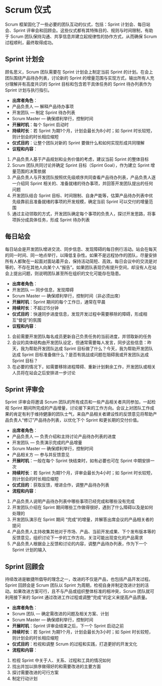 # Scrum 仪式

Scrum 框架固化了一些必要的团队互动的仪式，包括：Sprint 计划会、每日站会、Sprint 评审会和回顾会。这些仪式都有其特殊目的、规则与时间限制，有助于 Scrum 团队保持沟通、共享信息并建立起规律性的协作方式，从而确保 Scrum 过程顺利，最终取得成功。

## Sprint 计划会

顾名思义，Scrum 团队需要在 Sprint 计划会上制定当前 Sprint 的计划。在会上团队围绕产品待办列表，讨论新的 Sprint 的增量范围与实现方式，输出所有人充分理解并有高度共识的 Sprint 目标和包含若干具体任务的 Sprint 待办列表作为 Sprint 计划与执行指引。

- **出席者角色**：
- 产品负责人 — 解释产品待办事项
- 开发团队 — 制定 Sprint 待办列表
- Scrum Master — 确保顺利举行，控制时间
- **开展时机**：每个 Sprint 启动时
- **持续时长**：若 Sprint 为期1个月，计划会最长为8小时；如 Sprint 时长较短，则计划会的时长相应缩短
- **仪式目的**：让整个团队对新的 Sprint 要做什么和如何实现形成共同理解
- **议程和内容**：
 1. 产品负责人基于产品规划和业务价值的考虑，建议当前 Sprint 的整体目标
 2. Scrum 团队共同讨论并确定 Sprint 目标（Sprint Goal），作为建立 Sprint 增量范围的决策依据
 3. 产品负责人与开发团队按照优先级顺序共同查看产品待办列表，产品负责人逐一介绍同 Sprint 相关的、准备就绪的待办事项，并回答开发团队提出的任何问题
 4. 开发团队结合 Sprint 目标、时间限制、自身产能等，估算产品待办列表中优先级靠前且准备就绪的事项的开发规模，确定当前 Sprint 可以交付的增量范围
 5. 通过主动领取的方式，开发团队确定每个事项的负责人，探讨开发思路，将事项拆分成具体任务，形成 Sprint 待办列表

## 每日站会

每日站会是开发团队增进交流、同步信息、发现障碍的每日例行活动。站会在每天的同一时间、同一地点举行，以降低复杂性。如果不是远程协作的团队，尽量安排所有人都聚在一起面对面站着开会，保持活动简短、高效。每日会议中的交流是对等的，不存在其他人向某个人“报告”。如果团队表现仍有提升空间，却没有人在站会上提出问题，则说明团队甚至所在组织的文化可能存在隐患。

- **出席者角色**：
- 开发团队 — 同步信息，发现障碍
- Scrum Master — 确保顺利举行，控制时间（非必须出席）
- **开展时机**：Sprint 期间的每个工作日，通常在早晨
- **持续时长**：不超过15分钟
- **仪式目的**：快速同步进度信息，发现开发过程中需要移除的障碍，形成相互“督促”的氛围
- **议程和内容**：
 1. 会前需要开发团队每名成员更新自己负责任务的当前进度，并领取新的任务
 2. 会议的具体结构由开发团队设定，但通常需要每人发言，同步这些信息：昨天，我为帮助开发团队达成 Sprint 目标做了什么？今天，我为帮助开发团队达成 Sprint 目标准备做什么？是否有挑战或问题在阻碍我或开发团队达成 Sprint 目标？
 3. 在必要的情况下，如需要移除进程障碍、重新计划剩余工作，开发团队或相关人员将在站会之后安排进一步讨论

## Sprint 评审会

Sprint 评审会将邀请 Scrum 团队的所有成员和一些产品相关者共同参加，一起检视 Sprint 期间所完成的产品增量，讨论接下来的工作方向。会议上对团队工作成果的肯定有利于维持健康的团队士气，来自产品相关者建设性的反馈意见将帮助产品负责人“修订”产品待办列表，以优化下个 Sprint 和更长期的交付价值。

- **出席者角色**：
- 产品负责人 — 负责介绍和主持讨论产品待办列表的进度
- 开发团队 — 负责演示完成的产品增量
- Scrum Master — 确保顺利举行，控制时间
- 产品相关方 — 参与并反馈意见
- **开展时机**：一般在每个 Sprint 快结束时，如有必要也可在 Sprint 中期安排一次
- **持续时长**：若 Sprint 为期1个月，评审会最长为4小时；如 Sprint 时长较短，则计划会的时长相应缩短
- **仪式目的**：获取反馈，增进合作，调整产品待办列表
- **流程和内容**：
 1. 产品负责人说明产品待办列表中哪些事项已经完成和哪些没有完成
 2. 开发团队介绍在 Sprint 期间哪些工作做得很好，遇到了什么障碍以及是如何处理的
 3. 开发团队演示在 Sprint 期间 “完成”的增量，并解答出席会议的产品相关者的提问
 4. 产品负责人主持收集其他对于市场、产品、当前开发成果、下个发布版本等的反馈意见，组织讨论下一步的工作方向，关注可能出现变化的产品需求
 5. 产品负责人根据会上反馈和讨论的内容，调整产品待办列表，作为下一个 Sprint 计划的输入

## Sprint 回顾会

持续改进是敏捷所倡导的理念之一，改进的不仅是产品，也包括产品开发过程。Sprint 回顾会是 Scrum 团队以 Sprint 为周期，检视自身并制定改进计划的活动。如果改进方案可行，且不与产品或组织整体标准的相冲突，Scrum 团队就可利用接下来的 Sprint 通过改进工作过程或调整“完成”的定义来提高产品质量。

- **出席者角色**：
- Scrum 团队 — 确定需改进的问题及相关方案、计划
- Scrum Master — 确保顺利举行，控制时间
- **开展时机**：Sprint 评审会结束之后，下一个 Sprint 启动之前
- **持续时长**：若 Sprint 为期1个月，计划会最长为3小时；如 Spint 时长较短，则计划会的时长相应缩短
- **仪式目的**：检视和调整 Scrum 的过程和实践，打造更好的开发文化
- **流程和内容**：
 1. 检视 Sprint 中关于人、关系、过程和工具的情况如何
 2. 找出并加以排序做得好的和需要改进的主要方面
 3. 探讨需要改进的可行方案
 4. 制定行动计划